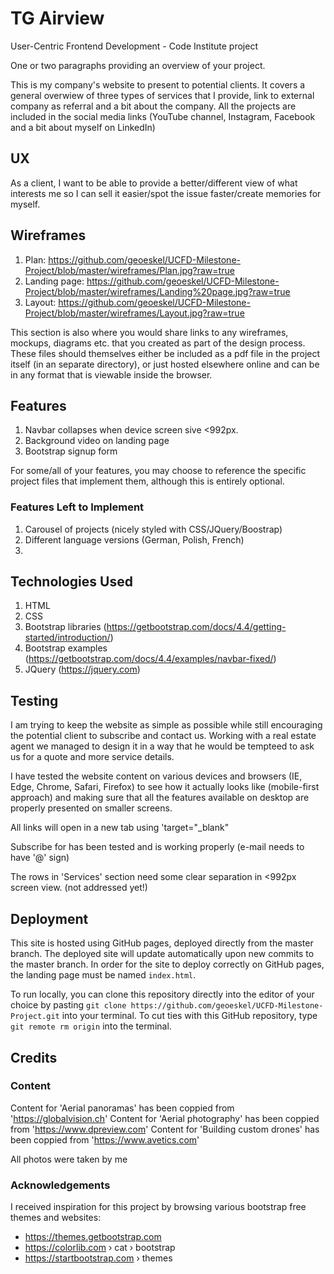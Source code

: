 # TG Airview 
User-Centric Frontend Development - Code Institute project

One or two paragraphs providing an overview of your project.

This is my company's website to present to potential clients. It covers a general overwiew of three types of services that I provide, link to external company as referral and a bit about the company. All the projects are included in the social media links (YouTube channel, Instagram, Facebook and a bit about myself on LinkedIn)
 
## UX
 
As a client, I want to be able to provide a better/different view of what interests me so I can sell it easier/spot the issue faster/create memories for myself.

## Wireframes

1. Plan: https://github.com/geoeskel/UCFD-Milestone-Project/blob/master/wireframes/Plan.jpg?raw=true
2. Landing page: https://github.com/geoeskel/UCFD-Milestone-Project/blob/master/wireframes/Landing%20page.jpg?raw=true 
3. Layout: https://github.com/geoeskel/UCFD-Milestone-Project/blob/master/wireframes/Layout.jpg?raw=true

This section is also where you would share links to any wireframes, mockups, diagrams etc. that you created as part of the design process. These files should themselves either be included as a pdf file in the project itself (in an separate directory), or just hosted elsewhere online and can be in any format that is viewable inside the browser.

## Features

1. Navbar collapses when device screen sive <992px. 
2. Background video on landing page 
3. Bootstrap signup form
 

For some/all of your features, you may choose to reference the specific project files that implement them, although this is entirely optional.


### Features Left to Implement

1. Carousel of projects (nicely styled with CSS/JQuery/Boostrap)
2. Different language versions (German, Polish, French)
3. 

## Technologies Used

1. HTML
2. CSS 
3. Bootstrap libraries (https://getbootstrap.com/docs/4.4/getting-started/introduction/)
4. Bootstrap examples (https://getbootstrap.com/docs/4.4/examples/navbar-fixed/)
5. JQuery (https://jquery.com)


## Testing

I am trying to keep the website as simple as possible while still encouraging the potential client to subscribe and contact us. Working with a real estate agent we managed to design it in a way that he would be tempteed to ask us for a quote and more service details. 

I have tested the website content on various devices and browsers (IE, Edge, Chrome, Safari, Firefox) to see how it actually looks like (mobile-first approach) and making sure that all the features available on desktop are properly presented on smaller screens.

All links will open in a new tab using 'target="_blank"

Subscribe for has been tested and is working properly (e-mail needs to have '@' sign) 

The rows in 'Services' section need some clear separation in <992px screen view. (not addressed yet!)

## Deployment

This site is hosted using GitHub pages, deployed directly from the master branch. The deployed site will update automatically upon new commits to the master branch. In order for the site to deploy correctly on GitHub pages, the landing page must be named `index.html`.

To run locally, you can clone this repository directly into the editor of your choice by pasting `git clone https://github.com/geoeskel/UCFD-Milestone-Project.git` into your terminal. To cut ties with this GitHub repository, type `git remote rm origin` into the terminal.

## Credits

### Content
Content for 'Aerial panoramas' has been coppied from 'https://globalvision.ch'
Content for 'Aerial photography' has been coppied from 'https://www.dpreview.com'
Content for 'Building custom drones' has been coppied from 'https://www.avetics.com'

All photos were taken by me


### Acknowledgements

I received inspiration for this project by browsing various bootstrap free themes and websites: 
- https://themes.getbootstrap.com
- https://colorlib.com › cat › bootstrap
- https://startbootstrap.com › themes



